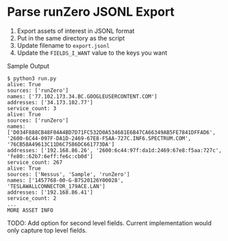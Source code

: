 # Parse runZero JSONL Export

1. Export assets of interest in JSONL format
2. Put in the same directory as the script
3. Update filename to `export.jsonl`
4. Update the `FIELDS_I_WANT` value to the keys you want 

Sample Output

```
$ python3 run.py 
alive: True
sources: ['runZero']
names: ['77.102.173.34.BC.GOOGLEUSERCONTENT.COM']
addresses: ['34.173.102.77']
service_count: 3
alive: True
sources: ['runZero']
names: ['D034F888CB48F04A4BD7D71FC532D0A534681E6B47CA66349AB5FE7841DFFAD6', '2600-6C44-097F-DA1D-2469-67E8-F5AA-727C.INF6.SPECTRUM.COM', '76CB58A49613C11D6C7586DC661773DA']
addresses: ['192.168.86.26', '2600:6c44:97f:da1d:2469:67e8:f5aa:727c', 'fe80::62b7:6eff:fe6c:cb0d']
service_count: 267
alive: True
sources: ['Nessus', 'Sample', 'runZero']
names: ['1457768-00-G-B7S20126Y00028', 'TESLAWALLCONNECTOR_179ACE.LAN']
addresses: ['192.168.86.41']
service_count: 2
...
MORE ASSET INFO
```

TODO: Add option for second level fields. Current implementation would only capture top level fields. 